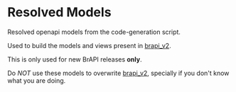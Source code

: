# Resolved Models

Resolved openapi models from the code-generation script.

Used to build the models and views present in [brapi_v2](../../brapi_v2).

This is only used for new BrAPI releases **only**.

Do *NOT* use these models to overwrite [brapi_v2](../../brapi_v2), specially if you don't know what you are doing.